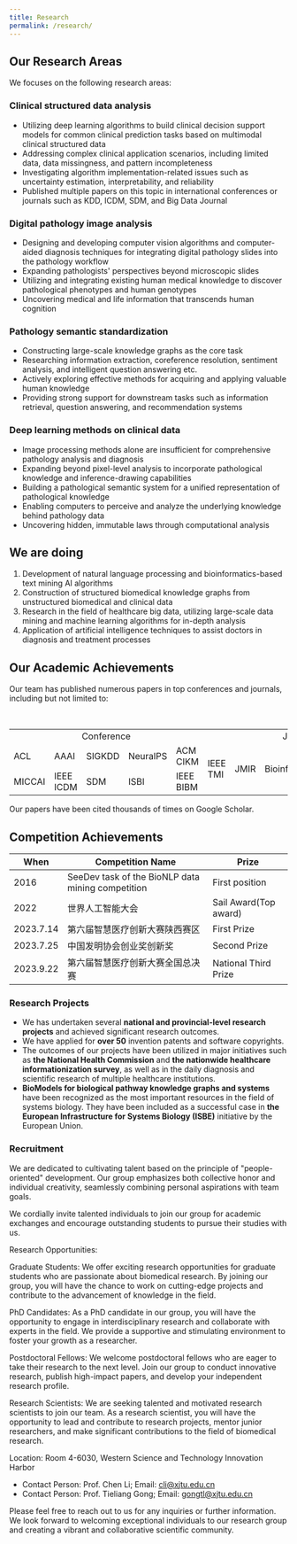 ```yaml
---
title: Research
permalink: /research/
---
```


## Our Research Areas
We focuses on the following research areas:
### Clinical structured data analysis
- Utilizing deep learning algorithms to build clinical decision support models for common clinical prediction tasks based on multimodal clinical structured data
- Addressing complex clinical application scenarios, including limited data, data missingness, and pattern incompleteness
- Investigating algorithm implementation-related issues such as uncertainty estimation, interpretability, and reliability
- Published multiple papers on this topic in international conferences or journals such as KDD, ICDM, SDM, and Big Data Journal
### Digital pathology image analysis
- Designing and developing computer vision algorithms and computer-aided diagnosis techniques for integrating digital pathology slides into the pathology workflow
- Expanding pathologists' perspectives beyond microscopic slides
- Utilizing and integrating existing human medical knowledge to discover pathological phenotypes and human genotypes
- Uncovering medical and life information that transcends human cognition

### Pathology semantic standardization
- Constructing large-scale knowledge graphs as the core task
- Researching information extraction, coreference resolution, sentiment analysis, and intelligent question answering etc.
- Actively exploring effective methods for acquiring and applying valuable human knowledge
- Providing strong support for downstream tasks such as information retrieval, question answering, and recommendation systems

### Deep learning methods on clinical data
- Image processing methods alone are insufficient for comprehensive pathology analysis and diagnosis
- Expanding beyond pixel-level analysis to incorporate pathological knowledge and inference-drawing capabilities
- Building a pathological semantic system for a unified representation of pathological knowledge
- Enabling computers to perceive and analyze the underlying knowledge behind pathology data
- Uncovering hidden, immutable laws through computational analysis   

## We are doing
1. Development of natural language processing and bioinformatics-based text mining AI algorithms
2. Construction of structured biomedical knowledge graphs from unstructured biomedical and clinical data
3. Research in the field of healthcare big data, utilizing large-scale data mining and machine learning algorithms for in-depth analysis
4. Application of artificial intelligence techniques to assist doctors in diagnosis and treatment processes

## Our Academic Achievements
Our team has published numerous papers in top conferences and journals, including but not limited to:

<table>
  <tr>
    <td colspan="5" align="center">Conference</td>
    <td colspan="5" align="center">Journal</td>
  </tr>
  <tr>
    <td>ACL</td>
    <td>AAAI</td>
    <td>SIGKDD</td>
    <td>NeuralPS</td>
    <td>ACM CIKM</td>
    <td rowspan="2">IEEE TMI</td>
    <td rowspan="2">JMIR</td>
    <td rowspan="2">Bioinformatics</td>
    <td rowspan="2">MediA</td>
    <td rowspan="2">JBHI</td>
  </tr>
  <tr>
    <td>MICCAI</td>
    <td>IEEE ICDM</td>
    <td>SDM</td>
    <td>ISBI</td>
    <td>IEEE BIBM</td>
  </tr>
</table>

Our papers have been cited thousands of times on Google Scholar.

## Competition Achievements

|When|Competition Name|Prize|
|----|----|----|
|2016|SeeDev task of the BioNLP data mining competition|First position|
|2022|世界人工智能大会|Sail Award(Top award)|
|2023.7.14|第六届智慧医疗创新大赛陕西赛区|First Prize|
|2023.7.25|中国发明协会创业奖创新奖|Second Prize|
|2023.9.22|第六届智慧医疗创新大赛全国总决赛|National Third Prize|

### Research Projects
- We has undertaken several **national and provincial-level research projects** and achieved significant research outcomes. 
- We have applied for **over 50** invention patents and software copyrights. 
- The outcomes of our projects have been utilized in major initiatives such as **the National Health Commission** and **the nationwide healthcare informationization survey**, as well as in the daily diagnosis and scientific research of multiple healthcare institutions.
- **BioModels for biological pathway knowledge graphs and systems** have been recognized as the most important resources in the field of systems biology. They have been included as a successful case in **the European Infrastructure for Systems Biology (ISBE)** initiative by the European Union.

  
        

### Recruitment

We are dedicated to cultivating talent based on the principle of "people-oriented" development. Our group emphasizes both collective honor and individual creativity, seamlessly combining personal aspirations with team goals.

We cordially invite talented individuals to join our group for academic exchanges and encourage outstanding students to pursue their studies with us.

Research Opportunities:

Graduate Students: We offer exciting research opportunities for graduate students who are passionate about biomedical research. By joining our group, you will have the chance to work on cutting-edge projects and contribute to the advancement of knowledge in the field.

PhD Candidates: As a PhD candidate in our group, you will have the opportunity to engage in interdisciplinary research and collaborate with experts in the field. We provide a supportive and stimulating environment to foster your growth as a researcher.

Postdoctoral Fellows: We welcome postdoctoral fellows who are eager to take their research to the next level. Join our group to conduct innovative research, publish high-impact papers, and develop your independent research profile.

Research Scientists: We are seeking talented and motivated research scientists to join our team. As a research scientist, you will have the opportunity to lead and contribute to research projects, mentor junior researchers, and make significant contributions to the field of biomedical research.

Location: Room 4-6030, Western Science and Technology Innovation Harbor
- Contact Person: Prof. Chen Li; Email: [cli@xjtu.edu.cn](cli@xjtu.edu.cn)
- Contact Person: Prof. Tieliang Gong; Email: [gongtl@xjtu.edu.cn](gongtl@xjtu.edu.cn)

Please feel free to reach out to us for any inquiries or further information. We look forward to welcoming exceptional individuals to our research group and creating a vibrant and collaborative scientific community.